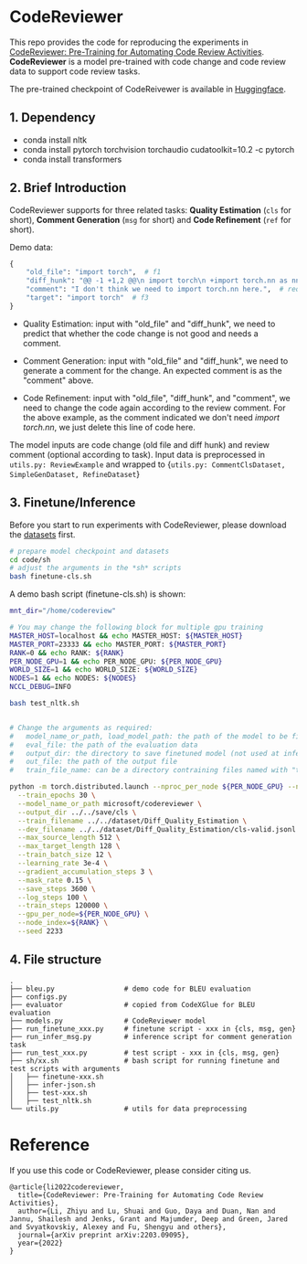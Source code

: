 # CodeReviewer

This repo provides the code for reproducing the experiments in [CodeReviewer: Pre-Training for Automating Code Review Activities](https://arxiv.org/abs/2203.09095). **CodeReviewer** is a model pre-trained with code change and code review data to support code review tasks.

The pre-trained checkpoint of CodeReivewer is available in [Huggingface](https://huggingface.co/microsoft/codereviewer). 

## 1. Dependency

- conda install nltk
- conda install pytorch torchvision torchaudio cudatoolkit=10.2 -c pytorch
- conda install transformers


## 2. Brief Introduction

CodeReviewer supports for three related tasks: **Quality Estimation** (`cls` for short), **Comment Generation** (`msg` for short) and **Code Refinement** (`ref` for short).

Demo data:

``` python
{
    "old_file": "import torch",  # f1
    "diff_hunk": "@@ -1 +1,2 @@\n import torch\n +import torch.nn as nn",  # f1->f2
    "comment": "I don't think we need to import torch.nn here.",  # requirements for f2->f3
    "target": "import torch"  # f3
}
```

* Quality Estimation: input with "old_file" and "diff_hunk", we need to predict that whether the code change is not good and needs a comment.

* Comment Generation: input with "old_file" and "diff_hunk", we need to generate a comment for the change. An expected comment is as the "comment" above.

* Code Refinement: input with "old_file", "diff_hunk", and "comment", we need to change the code again according to the review comment. For the above example, as the comment indicated we don't need *import torch.nn*, we just delete this line of code here.

The model inputs are code change (old file and diff hunk) and review comment (optional according to task). Input data is preprocessed in `utils.py: ReviewExample` and wrapped to {`utils.py: CommentClsDataset, SimpleGenDataset, RefineDataset`}

## 3. Finetune/Inference

Before you start to run experiments with CodeReviewer, please download the [datasets](https://zenodo.org/record/6355569) first.

```bash
# prepare model checkpoint and datasets
cd code/sh
# adjust the arguments in the *sh* scripts
bash finetune-cls.sh
```

A demo bash script (finetune-cls.sh) is shown:
```bash
mnt_dir="/home/codereview"

# You may change the following block for multiple gpu training
MASTER_HOST=localhost && echo MASTER_HOST: ${MASTER_HOST}
MASTER_PORT=23333 && echo MASTER_PORT: ${MASTER_PORT}
RANK=0 && echo RANK: ${RANK}
PER_NODE_GPU=1 && echo PER_NODE_GPU: ${PER_NODE_GPU}
WORLD_SIZE=1 && echo WORLD_SIZE: ${WORLD_SIZE}
NODES=1 && echo NODES: ${NODES}
NCCL_DEBUG=INFO

bash test_nltk.sh


# Change the arguments as required:
#   model_name_or_path, load_model_path: the path of the model to be finetuned
#   eval_file: the path of the evaluation data
#   output_dir: the directory to save finetuned model (not used at infer/test time)
#   out_file: the path of the output file
#   train_file_name: can be a directory contraining files named with "train*.jsonl"

python -m torch.distributed.launch --nproc_per_node ${PER_NODE_GPU} --node_rank=${RANK} --nnodes=${NODES} --master_addr=${MASTER_HOST} --master_port=${MASTER_PORT} ../run_finetune_cls.py  \
  --train_epochs 30 \
  --model_name_or_path microsoft/codereviewer \
  --output_dir ../../save/cls \
  --train_filename ../../dataset/Diff_Quality_Estimation \
  --dev_filename ../../dataset/Diff_Quality_Estimation/cls-valid.jsonl \
  --max_source_length 512 \
  --max_target_length 128 \
  --train_batch_size 12 \
  --learning_rate 3e-4 \
  --gradient_accumulation_steps 3 \
  --mask_rate 0.15 \
  --save_steps 3600 \
  --log_steps 100 \
  --train_steps 120000 \
  --gpu_per_node=${PER_NODE_GPU} \
  --node_index=${RANK} \
  --seed 2233 
```


## 4. File structure
```
.
├── bleu.py                 # demo code for BLEU evaluation
├── configs.py
├── evaluator               # copied from CodeXGlue for BLEU evaluation
├── models.py               # CodeReviewer model
├── run_finetune_xxx.py     # finetune script - xxx in {cls, msg, gen}
├── run_infer_msg.py        # inference script for comment generation task
├── run_test_xxx.py         # test script - xxx in {cls, msg, gen}
├── sh/xx.sh                # bash script for running finetune and test scripts with arguments
│   ├── finetune-xxx.sh
│   ├── infer-json.sh
│   ├── test-xxx.sh
│   ├── test_nltk.sh
└── utils.py                # utils for data preprocessing
```

# Reference
If you use this code or CodeReviewer, please consider citing us.

<pre><code>@article{li2022codereviewer,
  title={CodeReviewer: Pre-Training for Automating Code Review Activities},
  author={Li, Zhiyu and Lu, Shuai and Guo, Daya and Duan, Nan and Jannu, Shailesh and Jenks, Grant and Majumder, Deep and Green, Jared and Svyatkovskiy, Alexey and Fu, Shengyu and others},
  journal={arXiv preprint arXiv:2203.09095},
  year={2022}
}</code></pre>



